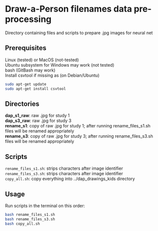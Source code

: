 # Draw-a-Person filenames data pre-processing

Directory containing files and scripts to prepare .jpg images for neural net

## Prerequisites
Linux (tested) or MacOS (not-tested)  
Ubuntu subsystem for Windows may work (not tested)  
bash (GitBash may work)  
Install csvtool if missing as (on Debian/Ubuntu)  

```bash
sudo apt-get update
sudo apt-get install csvtool
```

## Directories
**dap_s1_raw**: raw .jpg for study 1  
**dap_s3_raw**: raw .jpg for study 3  
**rename_s1**: copy of raw .jpg for study 1; after running   rename_files_s1.sh files will be renamed appropriately  
**rename_s3**: copy of raw .jpg for study 3; after running   rename_files_s3.sh files will be renamed appropriately  

## Scripts
```rename_files_s1.sh```: strips characters after image identifier  
```rename_files_s3.sh```: strips characters after image identifier  
```copy_all.sh```: copy everything into ../dap_drawings_kids directory  

## Usage
Run scripts in the terminal on this order:  

```bash
bash rename_files_s1.sh
bash rename_files_s3.sh
bash copy_all.sh
```
